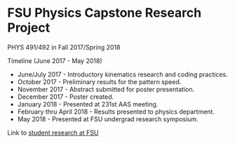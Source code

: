 # FSU Physics Capstone Research Project
PHYS 491/492 in Fall 2017/Spring 2018

Timeline (June 2017 - May 2018)
- June/July 2017 - Introductory kinematics research and coding practices.
- October 2017 - Preliminary results for the pattern speed.
- November 2017 - Abstract submitted for poster presentation.
- December 2017 - Poster created.
- January 2018 - Presented at 231st AAS meeting.
- February thru April 2018 - Results presented to physics department.
- May 2018 - Presented at FSU undergrad research symposium.

Link to [student research at FSU](https://www.frostburg.edu/multimedia-learning-center/student-research.php)
